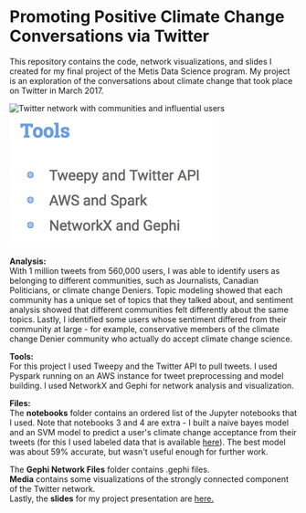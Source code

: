 # Promoting Positive Climate Change Conversations via Twitter

This repository contains the code, network visualizations, and slides I created for my final project of the Metis Data Science program. My project is an exploration of the conversations about climate change that took place on Twitter in March 2017.

![Twitter network with communities and influential users](media/network_with_influencer_names.png)
![Tools used](tools.png)

**Analysis:**  
With 1 million tweets from 560,000 users, I was able to identify users as belonging to different communities, such as Journalists, Canadian Politicians, or climate change Deniers. Topic modeling showed that each community has a unique set of topics that they talked about, and sentiment analysis showed that different communities felt differently about the same topics. Lastly, I identified some users whose sentiment differed from their community at large - for example, conservative members of the climate change Denier community who actually do accept climate change science.

**Tools:**  
 For this project I used Tweepy and the Twitter API to pull tweets. I used Pyspark running on an AWS instance for tweet preprocessing and model building. I used NetworkX and Gephi for network analysis and visualization.

**Files:**  
The **notebooks** folder contains an ordered list of the Jupyter notebooks that I used. Note that notebooks 3 and 4 are extra - I built a naive bayes model and an SVM model to predict a user's climate change acceptance from their tweets (for this I used labeled data that is available [here](https://www.crowdflower.com/wp-content/uploads/2016/03/1377884570_tweet_global_warming.csv)). The best model was about 59% accurate, but wasn't useful enough for further work.

The **Gephi Network Files** folder contains .gephi files.  
**Media** contains some visualizations of the strongly connected component of the Twitter network.  
Lastly, the **slides** for my project presentation are [here.](https://docs.google.com/presentation/d/14U2FqCU0eeWo3hG4r8b7OaYqbUzZEov3EKTsAbXQFGE/edit?usp=sharing)
